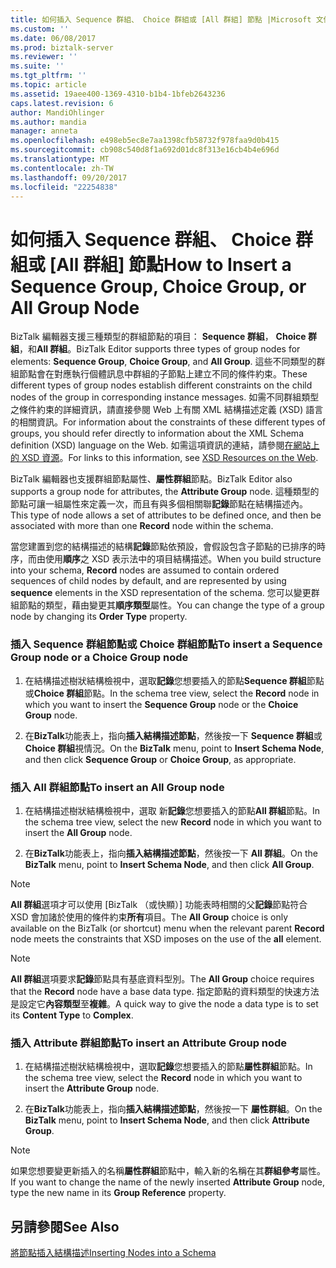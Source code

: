 ```yaml
---
title: 如何插入 Sequence 群組、 Choice 群組或 [All 群組] 節點 |Microsoft 文件
ms.custom: ''
ms.date: 06/08/2017
ms.prod: biztalk-server
ms.reviewer: ''
ms.suite: ''
ms.tgt_pltfrm: ''
ms.topic: article
ms.assetid: 19aee400-1369-4310-b1b4-1bfeb2643236
caps.latest.revision: 6
author: MandiOhlinger
ms.author: mandia
manager: anneta
ms.openlocfilehash: e498eb5ec8e7aa1398cfb58732f978faa9d0b415
ms.sourcegitcommit: cb908c540d8f1a692d01dc8f313e16cb4b4e696d
ms.translationtype: MT
ms.contentlocale: zh-TW
ms.lasthandoff: 09/20/2017
ms.locfileid: "22254838"
---
```

# <a name="how-to-insert-a-sequence-group-choice-group-or-all-group-node"></a><span data-ttu-id="688fa-102">如何插入 Sequence 群組、 Choice 群組或 [All 群組] 節點</span><span class="sxs-lookup"><span data-stu-id="688fa-102">How to Insert a Sequence Group, Choice Group, or All Group Node</span></span>
<span data-ttu-id="688fa-103">BizTalk 編輯器支援三種類型的群組節點的項目： **Sequence 群組**， **Choice 群組**，和**All 群組**。</span><span class="sxs-lookup"><span data-stu-id="688fa-103">BizTalk Editor supports three types of group nodes for elements: **Sequence Group**, **Choice Group**, and **All Group**.</span></span> <span data-ttu-id="688fa-104">這些不同類型的群組節點會在對應執行個體訊息中群組的子節點上建立不同的條件約束。</span><span class="sxs-lookup"><span data-stu-id="688fa-104">These different types of group nodes establish different constraints on the child nodes of the group in corresponding instance messages.</span></span> <span data-ttu-id="688fa-105">如需不同群組類型之條件約束的詳細資訊，請直接參閱 Web 上有關 XML 結構描述定義 (XSD) 語言的相關資訊。</span><span class="sxs-lookup"><span data-stu-id="688fa-105">For information about the constraints of these different types of groups, you should refer directly to information about the XML Schema definition (XSD) language on the Web.</span></span> <span data-ttu-id="688fa-106">如需這項資訊的連結，請參閱[在網站上的 XSD 資源](../core/xsd-resources-on-the-web.md)。</span><span class="sxs-lookup"><span data-stu-id="688fa-106">For links to this information, see [XSD Resources on the Web](../core/xsd-resources-on-the-web.md).</span></span>  
  
 <span data-ttu-id="688fa-107">BizTalk 編輯器也支援群組節點屬性、**屬性群組**節點。</span><span class="sxs-lookup"><span data-stu-id="688fa-107">BizTalk Editor also supports a group node for attributes, the **Attribute Group** node.</span></span> <span data-ttu-id="688fa-108">這種類型的節點可讓一組屬性來定義一次，而且有與多個相關聯**記錄**節點在結構描述內。</span><span class="sxs-lookup"><span data-stu-id="688fa-108">This type of node allows a set of attributes to be defined once, and then be associated with more than one **Record** node within the schema.</span></span>  
  
 <span data-ttu-id="688fa-109">當您建置到您的結構描述的結構**記錄**節點依預設，會假設包含子節點的已排序的時序，而由使用**順序**之 XSD 表示法中的項目結構描述。</span><span class="sxs-lookup"><span data-stu-id="688fa-109">When you build structure into your schema, **Record** nodes are assumed to contain ordered sequences of child nodes by default, and are represented by using **sequence** elements in the XSD representation of the schema.</span></span> <span data-ttu-id="688fa-110">您可以變更群組節點的類型，藉由變更其**順序類型**屬性。</span><span class="sxs-lookup"><span data-stu-id="688fa-110">You can change the type of a group node by changing its **Order Type** property.</span></span>  
  
### <a name="to-insert-a-sequence-group-node-or-a-choice-group-node"></a><span data-ttu-id="688fa-111">插入 Sequence 群組節點或 Choice 群組節點</span><span class="sxs-lookup"><span data-stu-id="688fa-111">To insert a Sequence Group node or a Choice Group node</span></span>  
  
1.  <span data-ttu-id="688fa-112">在結構描述樹狀結構檢視中，選取**記錄**您想要插入的節點**Sequence 群組**節點或**Choice 群組**節點。</span><span class="sxs-lookup"><span data-stu-id="688fa-112">In the schema tree view, select the **Record** node in which you want to insert the **Sequence Group** node or the **Choice Group** node.</span></span>  
  
2.  <span data-ttu-id="688fa-113">在**BizTalk**功能表上，指向**插入結構描述節點**，然後按一下  **Sequence 群組**或**Choice 群組**視情況。</span><span class="sxs-lookup"><span data-stu-id="688fa-113">On the **BizTalk** menu, point to **Insert Schema Node**, and then click **Sequence Group** or **Choice Group**, as appropriate.</span></span>  
  
### <a name="to-insert-an-all-group-node"></a><span data-ttu-id="688fa-114">插入 All 群組節點</span><span class="sxs-lookup"><span data-stu-id="688fa-114">To insert an All Group node</span></span>  
  
1.  <span data-ttu-id="688fa-115">在結構描述樹狀結構檢視中，選取 新**記錄**您想要插入的節點**All 群組**節點。</span><span class="sxs-lookup"><span data-stu-id="688fa-115">In the schema tree view, select the new **Record** node in which you want to insert the **All Group** node.</span></span>  
  
2.  <span data-ttu-id="688fa-116">在**BizTalk**功能表上，指向**插入結構描述節點**，然後按一下  **All 群組**。</span><span class="sxs-lookup"><span data-stu-id="688fa-116">On the **BizTalk** menu, point to **Insert Schema Node**, and then click **All Group**.</span></span>  
  
> [!NOTE]
>  <span data-ttu-id="688fa-117">**All 群組**選項才可以使用 [BizTalk （或快顯）] 功能表時相關的父**記錄**節點符合 XSD 會加諸於使用的條件約束**所有**項目。</span><span class="sxs-lookup"><span data-stu-id="688fa-117">The **All Group** choice is only available on the BizTalk (or shortcut) menu when the relevant parent **Record** node meets the constraints that XSD imposes on the use of the **all** element.</span></span>  
  
> [!NOTE]
>  <span data-ttu-id="688fa-118">**All 群組**選項要求**記錄**節點具有基底資料型別。</span><span class="sxs-lookup"><span data-stu-id="688fa-118">The **All Group** choice requires that the **Record** node have a base data type.</span></span> <span data-ttu-id="688fa-119">指定節點的資料類型的快速方法是設定它**內容類型**至**複雜**。</span><span class="sxs-lookup"><span data-stu-id="688fa-119">A quick way to give the node a data type is to set its **Content Type** to **Complex**.</span></span>  
  
### <a name="to-insert-an-attribute-group-node"></a><span data-ttu-id="688fa-120">插入 Attribute 群組節點</span><span class="sxs-lookup"><span data-stu-id="688fa-120">To insert an Attribute Group node</span></span>  
  
1.  <span data-ttu-id="688fa-121">在結構描述樹狀結構檢視中，選取**記錄**您想要插入的節點**屬性群組**節點。</span><span class="sxs-lookup"><span data-stu-id="688fa-121">In the schema tree view, select the **Record** node in which you want to insert the **Attribute Group** node.</span></span>  
  
2.  <span data-ttu-id="688fa-122">在**BizTalk**功能表上，指向**插入結構描述節點**，然後按一下 **屬性群組**。</span><span class="sxs-lookup"><span data-stu-id="688fa-122">On the **BizTalk** menu, point to **Insert Schema Node**, and then click **Attribute Group**.</span></span>  
  
> [!NOTE]
>  <span data-ttu-id="688fa-123">如果您想要變更新插入的名稱**屬性群組**節點中，輸入新的名稱在其**群組參考**屬性。</span><span class="sxs-lookup"><span data-stu-id="688fa-123">If you want to change the name of the newly inserted **Attribute Group** node, type the new name in its **Group Reference** property.</span></span>  
  
## <a name="see-also"></a><span data-ttu-id="688fa-124">另請參閱</span><span class="sxs-lookup"><span data-stu-id="688fa-124">See Also</span></span>  
 [<span data-ttu-id="688fa-125">將節點插入結構描述</span><span class="sxs-lookup"><span data-stu-id="688fa-125">Inserting Nodes into a Schema</span></span>](../core/inserting-nodes-into-a-schema.md)